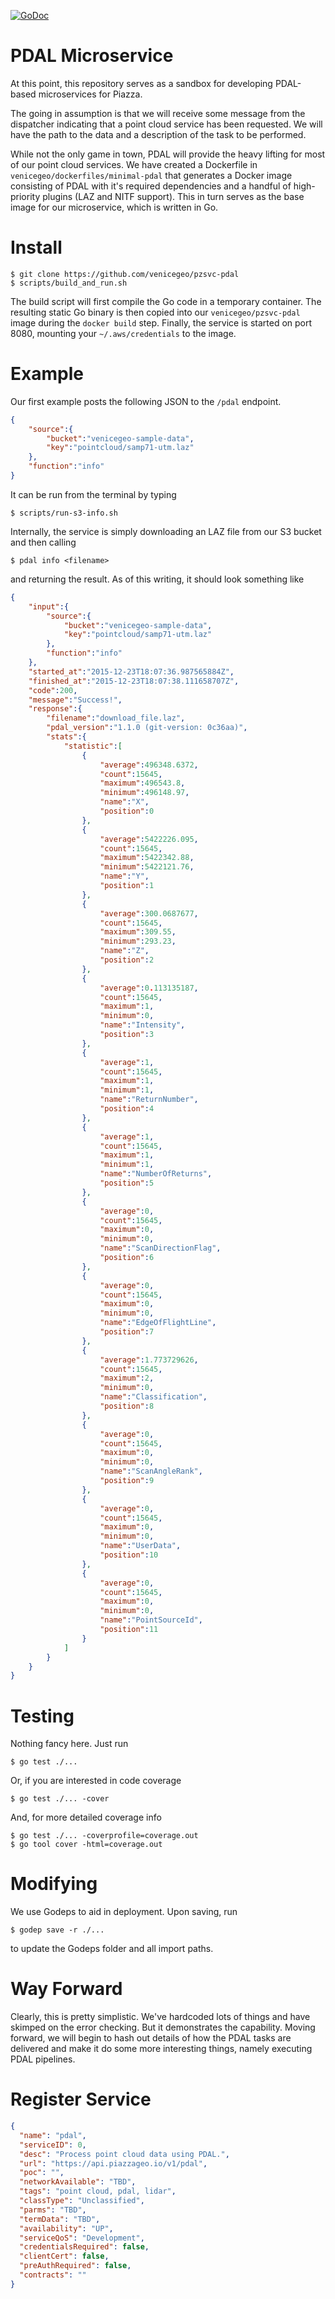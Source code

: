 [![GoDoc](https://godoc.org/github.com/venicegeo/pzsvc-pdal?status.svg)](https://godoc.org/github.com/venicegeo/pzsvc-pdal)

# PDAL Microservice

At this point, this repository serves as a sandbox for developing PDAL-based microservices for Piazza.

The going in assumption is that we will receive some message from the dispatcher indicating that a point cloud service has been requested. We will have the path to the data and a description of the task to be performed.

While not the only game in town, PDAL will provide the heavy lifting for most of our point cloud services. We have created a Dockerfile in `venicegeo/dockerfiles/minimal-pdal` that generates a Docker image consisting of PDAL with it's required dependencies and a handful of high-priority plugins (LAZ and NITF support). This in turn serves as the base image for our microservice, which is written in Go.

# Install

```console
$ git clone https://github.com/venicegeo/pzsvc-pdal
$ scripts/build_and_run.sh
```

The build script will first compile the Go code in a temporary container. The resulting static Go binary is then copied into our `venicegeo/pzsvc-pdal` image during the `docker build` step. Finally, the service is started on port 8080, mounting your `~/.aws/credentials` to the image.

# Example

Our first example posts the following JSON to the `/pdal` endpoint.

```json
{  
    "source":{  
        "bucket":"venicegeo-sample-data",
        "key":"pointcloud/samp71-utm.laz"
    },
    "function":"info"
}
```

It can be run from the terminal by typing

```console
$ scripts/run-s3-info.sh
```

Internally, the service is simply downloading an LAZ file from our S3 bucket and then calling

```console
$ pdal info <filename>
```

and returning the result. As of this writing, it should look something like

```json
{  
    "input":{  
        "source":{  
            "bucket":"venicegeo-sample-data",
            "key":"pointcloud/samp71-utm.laz"
        },
        "function":"info"
    },
    "started_at":"2015-12-23T18:07:36.987565884Z",
    "finished_at":"2015-12-23T18:07:38.111658707Z",
    "code":200,
    "message":"Success!",
    "response":{  
        "filename":"download_file.laz",
        "pdal_version":"1.1.0 (git-version: 0c36aa)",
        "stats":{  
            "statistic":[  
                {  
                    "average":496348.6372,
                    "count":15645,
                    "maximum":496543.8,
                    "minimum":496148.97,
                    "name":"X",
                    "position":0
                },
                {  
                    "average":5422226.095,
                    "count":15645,
                    "maximum":5422342.88,
                    "minimum":5422121.76,
                    "name":"Y",
                    "position":1
                },
                {  
                    "average":300.0687677,
                    "count":15645,
                    "maximum":309.55,
                    "minimum":293.23,
                    "name":"Z",
                    "position":2
                },
                {  
                    "average":0.113135187,
                    "count":15645,
                    "maximum":1,
                    "minimum":0,
                    "name":"Intensity",
                    "position":3
                },
                {  
                    "average":1,
                    "count":15645,
                    "maximum":1,
                    "minimum":1,
                    "name":"ReturnNumber",
                    "position":4
                },
                {  
                    "average":1,
                    "count":15645,
                    "maximum":1,
                    "minimum":1,
                    "name":"NumberOfReturns",
                    "position":5
                },
                {  
                    "average":0,
                    "count":15645,
                    "maximum":0,
                    "minimum":0,
                    "name":"ScanDirectionFlag",
                    "position":6
                },
                {  
                    "average":0,
                    "count":15645,
                    "maximum":0,
                    "minimum":0,
                    "name":"EdgeOfFlightLine",
                    "position":7
                },
                {  
                    "average":1.773729626,
                    "count":15645,
                    "maximum":2,
                    "minimum":0,
                    "name":"Classification",
                    "position":8
                },
                {  
                    "average":0,
                    "count":15645,
                    "maximum":0,
                    "minimum":0,
                    "name":"ScanAngleRank",
                    "position":9
                },
                {  
                    "average":0,
                    "count":15645,
                    "maximum":0,
                    "minimum":0,
                    "name":"UserData",
                    "position":10
                },
                {  
                    "average":0,
                    "count":15645,
                    "maximum":0,
                    "minimum":0,
                    "name":"PointSourceId",
                    "position":11
                }
            ]
        }
    }
}
```

# Testing

Nothing fancy here. Just run

```console
$ go test ./...
```

Or, if you are interested in code coverage

```console
$ go test ./... -cover
```

And, for more detailed coverage info

```console
$ go test ./... -coverprofile=coverage.out
$ go tool cover -html=coverage.out
```

# Modifying

We use Godeps to aid in deployment. Upon saving, run

```console
$ godep save -r ./...
```

to update the Godeps folder and all import paths.

# Way Forward

Clearly, this is pretty simplistic. We've hardcoded lots of things and have skimped on the error checking. But it demonstrates the capability. Moving forward, we will begin to hash out details of how the PDAL tasks are delivered and make it do some more interesting things, namely executing PDAL pipelines.

# Register Service

```json
{
  "name": "pdal",
  "serviceID": 0,
  "desc": "Process point cloud data using PDAL.",
  "url": "https://api.piazzageo.io/v1/pdal",
  "poc": "",
  "networkAvailable": "TBD",
  "tags": "point cloud, pdal, lidar",
  "classType": "Unclassified",
  "parms": "TBD",
  "termData": "TBD",
  "availability": "UP",
  "serviceQoS": "Development",
  "credentialsRequired": false,
  "clientCert": false,
  "preAuthRequired": false,
  "contracts": ""
}
```
